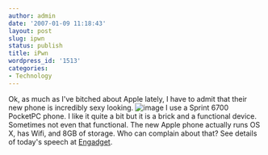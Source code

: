 ```yaml
---
author: admin
date: '2007-01-09 11:18:43'
layout: post
slug: ipwn
status: publish
title: iPwn
wordpress_id: '1513'
categories:
- Technology
---
```


Ok, as much as I've bitched about Apple lately, I have to admit that
their new phone is incredibly sexy looking.
![image](http://www.arcanology.com/images/ipwn.jpg) I use a Sprint 6700
PocketPC phone. I like it quite a bit but it is a brick and a functional
device. Sometimes not even that functional. The new Apple phone actually
runs OS X, has Wifi, and 8GB of storage. Who can complain about that?
See details of today's speech at
[Engadget](http://gaming.engadget.com/2007/01/09/live-from-macworld-2007-steve-jobs-keynote/).
